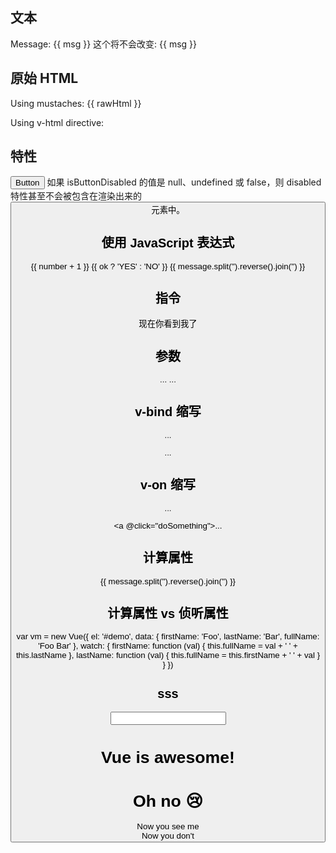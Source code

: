 ## 文本
<span>Message: {{ msg }}</span>
<span v-once>这个将不会改变: {{ msg }}</span>

## 原始 HTML
<p>Using mustaches: {{ rawHtml }}</p>
<p>Using v-html directive: <span v-html="rawHtml"></span></p>

## 特性
<div v-bind:id="dynamicId"></div>
<button v-bind:disabled="isButtonDisabled">Button</button>
如果 isButtonDisabled 的值是 null、undefined 或 false，则 disabled 特性甚至不会被包含在渲染出来的 <button> 元素中。

## 使用 JavaScript 表达式
{{ number + 1 }}
{{ ok ? 'YES' : 'NO' }}
{{ message.split('').reverse().join('') }}
<div v-bind:id="'list-' + id"></div>

## 指令
<p v-if="seen">现在你看到我了</p>

## 参数
<a v-bind:href="url">...</a>
<a v-on:click="doSomething">...</a>

## v-bind 缩写
<!-- 完整语法 -->
<a v-bind:href="url">...</a>

<!-- 缩写 -->
<a :href="url">...</a>

## v-on 缩写
<!-- 完整语法 -->
<a v-on:click="doSomething">...</a>

<!-- 缩写 -->
<a @click="doSomething">...</a>

## 计算属性
<div id="example">
  {{ message.split('').reverse().join('') }}
</div>

## 计算属性 vs 侦听属性
var vm = new Vue({
  el: '#demo',
  data: {
    firstName: 'Foo',
    lastName: 'Bar',
    fullName: 'Foo Bar'
  },
  watch: {
    firstName: function (val) {
      this.fullName = val + ' ' + this.lastName
    },
    lastName: function (val) {
      this.fullName = this.firstName + ' ' + val
    }
  }
})

##  sss
<input v-model="question">
<div v-bind:class="{ active: isActive }"></div>
<div v-bind:class="classObject"></div>
<div v-bind:style="{ color: activeColor, fontSize: fontSize + 'px' }"></div>
<h1 v-if="awesome">Vue is awesome!</h1>
<h1 v-else>Oh no 😢</h1>

<template v-if="ok">
  <h1>Title</h1>
  <p>Paragraph 1</p>
  <p>Paragraph 2</p>
</template>

<div v-if="Math.random() > 0.5">
  Now you see me
</div>
<div v-else>
  Now you don't
</div>
